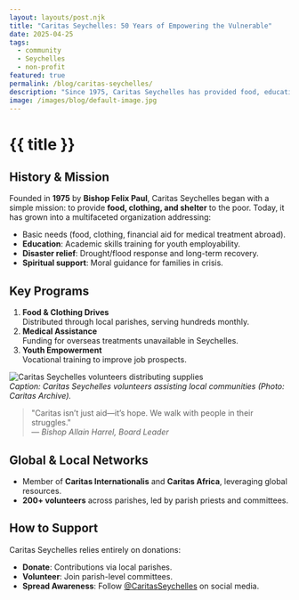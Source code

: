 ```yaml
---
layout: layouts/post.njk
title: "Caritas Seychelles: 50 Years of Empowering the Vulnerable"
date: 2025-04-25
tags:
  - community
  - Seychelles
  - non-profit
featured: true
permalink: /blog/caritas-seychelles/
description: "Since 1975, Caritas Seychelles has provided food, education, disaster relief, and spiritual support to marginalized communities under the Catholic Church."
image: /images/blog/default-image.jpg
---
```


# {{ title }}

## **History & Mission**

Founded in **1975** by **Bishop Felix Paul**, Caritas Seychelles began with a simple mission: to provide **food, clothing, and shelter** to the poor. Today, it has grown into a multifaceted organization addressing:

- Basic needs (food, clothing, financial aid for medical treatment abroad).
- **Education**: Academic skills training for youth employability.
- **Disaster relief**: Drought/flood response and long-term recovery.
- **Spiritual support**: Moral guidance for families in crisis.

## **Key Programs**

1. **Food & Clothing Drives**  
   Distributed through local parishes, serving hundreds monthly.
2. **Medical Assistance**  
   Funding for overseas treatments unavailable in Seychelles.
3. **Youth Empowerment**  
   Vocational training to improve job prospects.

![Caritas Seychelles volunteers distributing supplies](/images/what-we-do.jpg)  
_Caption: Caritas Seychelles volunteers assisting local communities (Photo: Caritas Archive)._

> "Caritas isn’t just aid—it’s hope. We walk with people in their struggles."  
> — _Bishop Allain Harrel, Board Leader_

## **Global & Local Networks**

- Member of **Caritas Internationalis** and **Caritas Africa**, leveraging global resources.
- **200+ volunteers** across parishes, led by parish priests and committees.

## **How to Support**

Caritas Seychelles relies entirely on donations:

- **Donate**: Contributions via local parishes.
- **Volunteer**: Join parish-level committees.
- **Spread Awareness**: Follow [@CaritasSeychelles](https://example.com) on social media.
